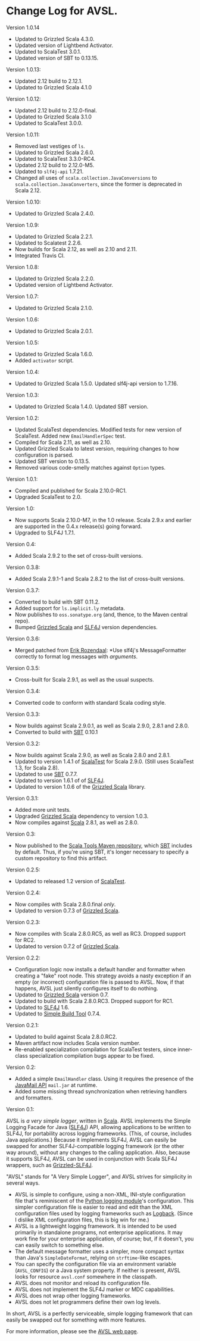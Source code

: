 # Change Log for AVSL.

Version 1.0.14

* Updated to Grizzled Scala 4.3.0.
* Updated version of Lightbend Activator.
* Updated to ScalaTest 3.0.1.
* Updated version of SBT to 0.13.15.

Version 1.0.13:

* Updated 2.12 build to 2.12.1.
* Updated to Grizzled Scala 4.1.0

Version 1.0.12:

* Updated 2.12 build to 2.12.0-final.
* Updated to Grizzled Scala 3.1.0
* Updated to ScalaTest 3.0.0.

Version 1.0.11:

* Removed last vestiges of `ls`.
* Updated to Grizzled Scala 2.6.0.
* Updated to ScalaTest 3.3.0-RC4.
* Updated 2.12 build to 2.12.0-M5.
* Updated to `slf4j-api` 1.7.21.
* Changed all uses of `scala.collection.JavaConversions` to
  `scala.collection.JavaConverters`, since the former is deprecated in
  Scala 2.12.

Version 1.0.10:

* Updated to Grizzled Scala 2.4.0.

Version 1.0.9:

* Updated to Grizzled Scala 2.2.1.
* Updated to Scalatest 2.2.6.
* Now builds for Scala 2.12, as well as 2.10 and 2.11.
* Integrated Travis CI.

Version 1.0.8:

* Updated to Grizzled Scala 2.2.0.
* Updated version of Lightbend Activator.

Version 1.0.7:

* Updated to Grizzled Scala 2.1.0.

Version 1.0.6:

* Updated to Grizzled Scala 2.0.1.

Version 1.0.5:

* Updated to Grizzled Scala 1.6.0.
* Added `activator` script.

Version 1.0.4:

* Updated to Grizzled Scala 1.5.0. Updated slf4j-api version to 1.7.16.

Version 1.0.3:

* Updated to Grizzled Scala 1.4.0. Updated SBT version.

Version 1.0.2:

* Updated ScalaTest dependencies. Modified tests for new version of
  ScalaTest. Added new `EmailHandlerSpec` test.
* Compiled for Scala 2.11, as well as 2.10.
* Updated Grizzled Scala to latest version, requiring changes to how
  configuration is parsed.
* Updated SBT version to 0.13.5.
* Removed various code-smelly matches against `Option` types.

Version 1.0.1:

* Compiled and published for Scala 2.10.0-RC1.
* Upgraded ScalaTest to 2.0.

Version 1.0:

* Now supports Scala 2.10.0-M7, in the 1.0 release. Scala 2.9.x and
  earlier are supported in the 0.4.x release(s) going forward.
* Upgraded to SLF4J 1.7.1.

Version 0.4:

* Added Scala 2.9.2 to the set of cross-built versions.

Version 0.3.8:

* Added Scala 2.9.1-1 and Scala 2.8.2 to the list of cross-built versions.

Version 0.3.7:

* Converted to build with SBT 0.11.2.
* Added support for `ls.implicit.ly` metadata.
* Now publishes to `oss.sonatype.org` (and, thence, to the Maven central repo).
* Bumped [Grizzled Scala][] and [SLF4J][] version dependencies.

Version 0.3.6:

* Merged patched from [Erik Rozendaal](https://github.com/erikrozendaal):
  *Use slf4j's MessageFormatter correctly to format log messages with
  *arguments*.

Version 0.3.5:

* Cross-built for Scala 2.9.1, as well as the usual suspects.

Version 0.3.4:

* Converted code to conform with standard Scala coding style.

Version 0.3.3:

* Now builds against Scala 2.9.0.1, as well as Scala 2.9.0, 2.8.1 and 2.8.0.
* Converted to build with [SBT][] 0.10.1

Version 0.3.2:

* Now builds against Scala 2.9.0, as well as Scala 2.8.0 and 2.8.1.
* Updated to version 1.4.1 of [ScalaTest][] for Scala 2.9.0. (Still uses
  ScalaTest 1.3, for Scala 2.8).
* Updated to use [SBT][] 0.7.7.
* Updated to version 1.6.1 of of [SLF4J][].
* Updated to version 1.0.6 of the [Grizzled Scala][] library.

[ScalaTest]: http://www.scalatest.org/
[SBT]: http://code.google.com/p/simple-build-tool/
[SLF4J]: http://www.slf4j.org/
[Grizzled Scala]: http://software.clapper.org/grizzled-scala/

Version 0.3.1:

* Added more unit tests.
* Upgraded [Grizzled Scala][] dependency to version 1.0.3.
* Now compiles against [Scala][] 2.8.1, as well as 2.8.0.

[Grizzled Scala]: http://bmc.github.com/grizzled-scala/
[Scala]: http://www.scala-lang.org/



Version 0.3:

* Now published to the [Scala Tools Maven repository][], which [SBT][]
  includes by default. Thus, if you're using SBT, it's longer necessary to
  specify a custom repository to find this artifact.

[Scala Tools Maven repository]: http://www.scala-tools.org/repo-releases/
[SBT]: http://code.google.com/p/simple-build-tool/

Version 0.2.5:

* Updated to released 1.2 version of [ScalaTest][].

[ScalaTest]: http://scalatest.org/

Version 0.2.4:

* Now compiles with Scala 2.8.0.final *only*.
* Updated to version 0.7.3 of [Grizzled Scala][].

[Grizzled Scala]: http://bmc.github.com/grizzled-scala/

Version 0.2.3:

* Now compiles with Scala 2.8.0.RC5, as well as RC3. Dropped support for RC2.
* Updated to version 0.7.2 of [Grizzled Scala][].

[Grizzled Scala]: http://bmc.github.com/grizzled-scala/

Version 0.2.2:

* Configuration logic now installs a default handler and formatter when
  creating a "fake" root node. This strategy avoids a nasty exception if
  an empty (or incorrect) configuration file is passed to AVSL. Now, if
  that happens, AVSL just silently configures itself to do nothing.
* Updated to [Grizzled Scala][] version 0.7.
* Updated to build with Scala 2.8.0.RC3. Dropped support for RC1.
* Updated to [SLF4J][] 1.6.
* Updated to [Simple Build Tool][] 0.7.4.

[SLF4J]: http://slf4j.org/
[Simple Build Tool]: http://code.google.com/p/simple-build-tool
[Grizzled Scala]: http://bmc.github.com/grizzled-scala/

Version 0.2.1:

* Updated to build against Scala 2.8.0.RC2.
* Maven artifact now includes Scala version number.
* Re-enabled specialization compilation for ScalaTest testers, since
  inner-class specialization compilation bugs appear to be fixed.

Version 0.2:

* Added a simple `EmailHandler` class. Using it requires the presence of
  the [JavaMail API][] `mail.jar` at runtime.
* Added some missing thread synchronization when retrieving handlers and
  formatters.

[JavaMail API]: http://java.sun.com/products/javamail/

Version 0.1:

AVSL is *a very simple logger*, written in [Scala][]. AVSL implements the
Simple Logging Facade for Java ([SLF4J][]) API, allowing applications to be
written to SLF4J, for portability across logging frameworks. (This, of
course, includes Java applications.) Because it implements SLF4J, AVSL can
easily be swapped for another SLF4J-compatible logging framework (or the
other way around), without any changes to the calling application. Also,
because it supports SLF4J, AVSL can be used in conjunction with Scala SLF4J
wrappers, such as [Grizzled-SLF4J][].

"AVSL" stands for "A Very Simple Logger", and AVSL strives for simplicity
in several ways.

* AVSL is simple to configure, using a non-XML, INI-style configuration
  file that's reminiscent of the [Python logging module][]'s configuration.
  This simpler configuration file is easier to read and edit than the XML
  configuration files used by logging frameworks such as [Logback][].
  (Since I dislike XML configuration files, this is big win for me.)
* AVSL is a lightweight logging framework. It is intended to be used
  primarily in standalone programs, not enterprise applications. It may
  work fine for your enterprise application, of course; but, if it doesn't,
  you can easily switch to something else.
* The default message formatter uses a simpler, more compact syntax than
  Java's `SimpleDateFormat`, relying on `strftime`-like escapes.
* You can specify the configuration file via an environment variable
  (`AVSL_CONFIG`) or a Java system property. If neither is present, AVSL
  looks for resource `avsl.conf` somewhere in the classpath.
* AVSL does not monitor and reload its configuration file.
* AVSL does not implement the SLF4J marker or MDC capabilities.
* AVSL does not wrap other logging frameworks.
* AVSL does not let programmers define their own log levels.

In short, AVSL is a perfectly serviceable, simple logging framework that can
easily be swapped out for something with more features.

For more information, please see the [AVSL web page][].

[Logback]: http://logback.qos.ch/
[Scala]: http://www.scala-lang.org/
[AVSL web page]: http://bmc.github.com/avsl/
[Brian M. Clapper]: mailto:bmc@clapper.org
[SLF4J]: http://slf4j.org/
[Python logging module]: http://docs.python.org/library/logging.html
[Grizzled-SLF4J]: http://bmc.github.com/grizzled-slf4j/
